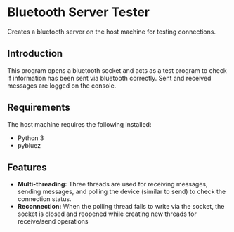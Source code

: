 # Bluetooth Server Tester

Creates a bluetooth server on the host machine for testing connections.

## Introduction

This program opens a bluetooth socket and acts as a test program to check if information has been sent via bluetooth correctly. Sent and received messages are logged on the console.

## Requirements

The host machine requires the following installed:

-   Python 3
-   pybluez

## Features

- **Multi-threading:** Three threads are used for receiving messages, sending messages, and polling the device (similar to send) to check the connection status.
- **Reconnection:** When the polling thread fails to write via the socket, the socket is closed and reopened while creating new threads for receive/send operations
